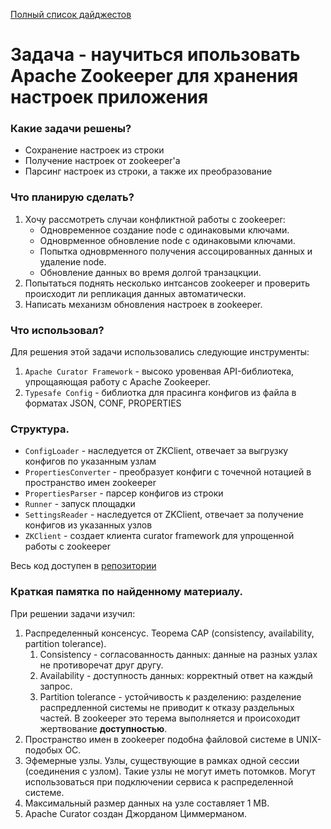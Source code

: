 [Полный список дайджестов](https://daniel55411.github.io/2018/04/29/table-of-contents/)

# Задача - научиться ипользовать Apache Zookeeper для хранения настроек приложения

### Какие задачи решены?
- Сохранение настроек из строки
- Получение настроек от zookeeper'a 
- Парсинг настроек из строки, а также их преобразование 

### Что планирую сделать?
1. Хочу рассмотреть случаи конфликтной работы с zookeeper:
    - Одновременное создание node с одинаковыми ключами.
    - Одноврменное обновление node с одинаковыми ключами.
    - Попытка одноврменного получения ассоцированных данных и удаление node.
    - Обновление данных во время долгой транзацкции.
2. Попытаться поднять несколько интсансов zookeeper и проверить происходит ли репликация данных автоматически.
3. Написать механизм обновления настроек в zookeeper.

### Что использовал?
Для решения этой задачи использовались следующие инструменты:
1. `Apache Curator Framework` - высоко уровенвая API-библиотека, упрощаяющая работу с Apache Zookeeper.
2. `Typesafe Config` - библиотка для прасинга конфигов из файла в форматах JSON, CONF, PROPERTIES

### Структура.

- `ConfigLoader` - наследуется от ZKClient, отвечает за выгрузку конфигов по указанным узлам
- `PropertiesConverter` - преобразует конфиги с точечной нотацией в пространство имен zookeeper
- `PropertiesParser` - парсер конфигов из строки
- `Runner` - запуск площадки
- `SettingsReader` - наследуется от ZKClient, отвечает за получение конфигов из указанных узлов
- `ZKClient` - создает клиента curator framework для упрощенной работы с zookeeper
  
Весь код доступен в [репозитории](https://github.com/daniel55411/test-akka-with-kafka/tree/master/src/main/java/examples/kafka/zookeeper/example)

### Краткая памятка по найденному материалу.

При решении задачи изучил:
1. Распределенный консенсус. Теорема CAP (consistency, availability, partition tolerance).
    1. Consistency - согласованность данных: данные на разных узлах не противоречат друг другу.
    2. Availability - доступность данных: корректный ответ на каждый запрос.
    3. Partition tolerance - устойчивость к разделению: разделение распредленной системы не приводит к отказу раздельных частей.
В zookeeper это терема выполняется и происоходит жертвование __доступностью__.
2. Пространство имен в zookeeper подобна файловой системе в UNIX-подобых ОС.
3. Эфемерные узлы. Узлы, существующие в рамках одной сессии (соединения с узлом). Такие узлы не могут иметь потомков. Могут использоваться при подключении сервиса к распределенной системе.
4. Максимальный размер данных на узле составляет 1 MB.
5. Apache Curator создан Джорданом Циммерманом.
